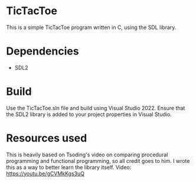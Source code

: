# TicTacToe
This is a simple TicTacToe program written in C, using the SDL library.

# Dependencies
- SDL2

# Build
Use the TicTacToe.sln file and build using Visual Studio 2022. Ensure that the SDL2 library is added to your project properties in Visual Studio.

# Resources used
This is heavily based on Tsoding's video on comparing procedural programming and functional programming, so all credit goes to him. I wrote this as a way to better learn the library itself.
Video: https://youtu.be/gCVMkKgs3uQ

